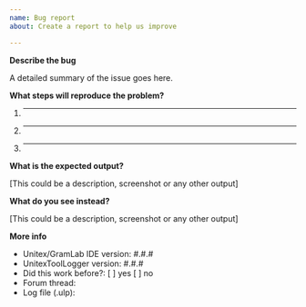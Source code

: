```yaml
---
name: Bug report
about: Create a report to help us improve

---
```


<!---
Please go to the Unitex/GramLab forum for help and support:

http://forum.unitexgramlab.org

Before open a GitHub issue, make sure first to read the bug reporting guide:

http://unitexgramlab.org/how-to-report-a-bug

If you have an issue with the visual user interface, create rather an issue on:

https://github.com/UnitexGramLab/gramlab-ide/issues

If you are experimenting problems with the execution of UnitexToolLogger then 
please fill-out the form below
--->

**Describe the bug**

A detailed summary of the issue goes here. 

**What steps will reproduce the problem?**

  1. _____
  2. _____
  3. _____

**What is the expected output?**

[This could be a description, screenshot or any other output]

**What do you see instead?**

[This could be a description, screenshot or any other output]

**More info**

<!---
Any other information you want to share that is relevant to the issue being reported.
~
To check the version of Unitex/GramLab IDE and UnitexToolLogger, open the IDE, 
click Info > About, and look at the string in the upper left corner. The string 
has the form "Unitex/GramLab IDE: #.#.# | UnitexToolLogger: #.#.#"
~
For more information about how to create a log file (.ulp) , see the User's Manual, 
section 13.1 "Creating log files"
~
--->

- Unitex/GramLab IDE version: #.#.# 
- UnitexToolLogger version: #.#.# 
- Did this work before?: [ ] yes [ ] no
- Forum thread:
- Log file (.ulp):
